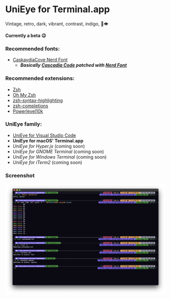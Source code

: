 # UniEye for Terminal.app

Vintage, retro, dark, vibrant, contrast, indigo, 🦄👁

**Currently a beta 😉**

### Recommended fonts:

- [CaskaydiaCove Nerd Font](https://github.com/ryanoasis/nerd-fonts/tree/master/patched-fonts/CascadiaCode)
  - **_Basically [Cascadia Code](https://github.com/microsoft/cascadia-code) patched with [Nerd Font](https://github.com/ryanoasis/nerd-fonts)_**

### Recommended extensions:

- [Zsh](https://github.com/ohmyzsh/ohmyzsh/wiki/Installing-ZSH)
- [Oh My Zsh](https://github.com/ohmyzsh/ohmyzsh)
- [zsh-syntax-highlighting](https://github.com/zsh-users/zsh-syntax-highlighting)
- [zsh-completions](https://github.com/zsh-users/zsh-completions)
- [Powerlevel10k](https://github.com/romkatv/powerlevel10k)

### UniEye family:

- [UniEye for Visual Studio Code](https://github.com/hbthen3rd/unieye-vscode)
- **UniEye for macOS' Terminal.app**
- _UniEye for Hyper.js_ (coming soon)
- _UniEye for GNOME Terminal_ (coming soon)
- _UniEye for Windows Terminal_ (coming soon)
- _UniEye for iTerm2_ (coming soon)

### Screenshot

![UniEye for Terminal.app screenshot](/UniEye_Terminal.app.png?raw=true 'UniEye for Terminal.app screenshot')
